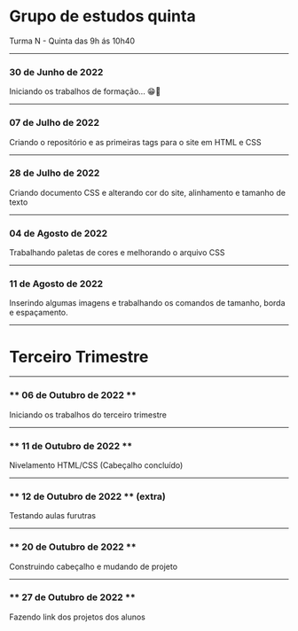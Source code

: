 # Grupo de estudos quinta
Turma N - Quinta das 9h ás 10h40

---

### **30 de Junho de 2022** 

Iniciando os trabalhos de formação... 😁🤞


---

### **07 de Julho de 2022**

Criando o repositório e as primeiras tags para o site em HTML e CSS

---

### **28 de Julho de 2022**

Criando documento CSS e alterando cor do site, alinhamento e tamanho de texto

---

### **04 de Agosto de 2022**

Trabalhando paletas de cores e melhorando o arquivo CSS

---

### **11 de Agosto de 2022**

Inserindo algumas imagens e trabalhando os comandos de tamanho, borda e espaçamento.

---
# Terceiro Trimestre
---

### ** 06 de Outubro de 2022 **

Iniciando os trabalhos do terceiro trimestre 

---

### ** 11 de Outubro de 2022 **

Nivelamento HTML/CSS (Cabeçalho concluído)

---
### ** 12 de Outubro de 2022 ** (extra)

Testando aulas furutras

---
### ** 20 de Outubro de 2022 ** 

Construindo cabeçalho e mudando de projeto

---
### ** 27 de Outubro de 2022 **

Fazendo link dos projetos dos alunos

